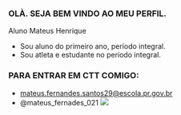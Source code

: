 ### OLÀ. SEJA BEM VINDO AO MEU PERFIL.

Aluno Mateus Henrique 

* Sou aluno do primeiro ano, período integral.
* Sou atleta e estudante no período integral.

### PARA ENTRAR EM CTT COMIGO:

* mateus.fernandes.santos29@escola.pr.gov.br
* @mateus_fernades_021
![](https://media.tenor.com/qrlTJPQeNVEAAAAd/gargalhada-a-fazenda.gif)

